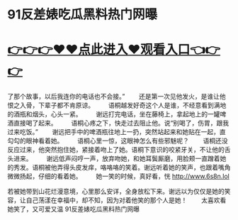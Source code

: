 # 91反差婊吃瓜黑料热门网曝

# <a href="https://github.com/zuoyes/rugu/issues/1">👉👉👉♥♥点此进入♥观看入口👈👉👉</a>

了那个故事，以后我连你的电话也不会接。”
　　还是第一次见他发火，是谁让他恨之入骨，下辈子都不肯原谅。
　　语桐越发好奇这个人是谁，不经意看到满地的酒瓶和烟头，心头一紧。
　　谢远打完电话，坐在藤椅上，拿起地上的一罐啤酒直接喝了起来。
　　语桐心疼之下，快走过去阻止他。说“别喝了，伤胃，跟我过来吃饭。”
　　谢远把手中的啤酒瓶往地上一扔，突然站起来和她贴在一起，直勾勾的眼神看着她。
　　语桐心里一惊，这眼神怎么有些邪魅呢？
　　语桐还没反应过来，他突然抱住她，紧接着吻上了她。语桐下意识的咬紧牙关，不让他的舌头进来。
　　谢远低声闷哼一声，放弃吻她，和她耳鬓厮磨，用脸颊一直蹭着她的秀发。语桐被他弄得头皮发痒，咯咯咯的笑着。谢远听着她的笑声，也跟着嘴角微微扬起，仔细的看着她。
　　她一笑的时候，真好看，恍
  http://www.6s8n.lol
  
  若被她带到山花烂漫意境，心里那么安详，全身放松下来。谢远以为仅仅是她的笑容，让自己荡漾在幸福中，却不知，因为对着他笑的那个人是她！
　　太喜欢看她笑了，又可爱又温
 91反差婊吃瓜黑料热门网曝
